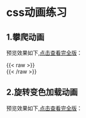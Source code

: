# css动画练习


## 1.攀爬动画
预览效果如下,[点击查看完全版](/html/攀爬动画.html)：

<div class=box2>
{{< raw >}}
<!DOCTYPE html>
<html lang="en">
<head>
    <meta charset="UTF-8">
    <meta name="viewport" content="width=device-width, initial-scale=1.0">
    <title>Document</title>
    <link rel="stylesheet" href="/html/style1.css">
</head>
<body>
    <div class="container">
        <div class="box">
            <div class="cube"></div>
        </div>
    </div>
</body>
</html>
{{< /raw >}}
</div>

## 2.旋转变色加载动画
预览效果如下,[点击查看完全版](/html/攀爬动画.html)：


